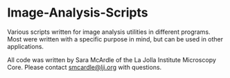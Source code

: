 # Image-Analysis-Scripts
Various scripts written for image analysis utilities in different programs. Most were written with a specific purpose in mind, but can be used in other applications. 

All code was written by Sara McArdle of the La Jolla Institute Microscopy Core.
Please contact smcardle@lji.org with questions. 
